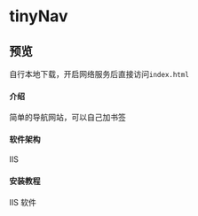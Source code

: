 # tinyNav

## 预览
自行本地下载，开启网络服务后直接访问`index.html`

#### 介绍
简单的导航网站，可以自己加书签

#### 软件架构
IIS


#### 安装教程
IIS 软件





